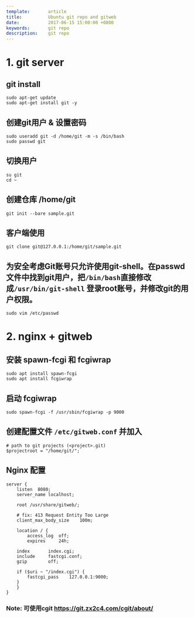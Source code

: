 ```yaml
---
template:       article
title:          Ubuntu git repo and gitweb
date:           2017-06-15 15:00:00 +0800
keywords:       git repo
description:    git repo
---
```


# 1. git server
## git install
```shell
sudo apt-get update
sudo apt-get install git -y
```
## 创建git用户 & 设置密码
```shell
sudo useradd git -d /home/git -m -s /bin/bash
sudo passwd git
```
## 切换用户
```shell
su git
cd ~
```
## 创建仓库 /home/git
```shell
git init --bare sample.git
```
## 客户端使用
```shell
git clone git@127.0.0.1:/home/git/sample.git
```
## 为安全考虑Git账号只允许使用git-shell。在passwd文件中找到git用户，把`/bin/bash`直接修改成`/usr/bin/git-shell` 登录root账号，并修改git的用户权限。
```shell
sudo vim /etc/passwd
```

# 2. nginx + gitweb
## 安装 spawn-fcgi 和 fcgiwrap
```shell
sudo apt install spawn-fcgi
sudo apt install fcgiwrap
```

## 启动 fcgiwrap
```shell
sudo spawn-fcgi -f /usr/sbin/fcgiwrap -p 9000
```

## 创建配置文件 `/etc/gitweb.conf` 并加入
```
# path to git projects (<project>.git)
$projectroot = "/home/git/";
```

## Nginx 配置
```
server {
    listen	8080;
    server_name	localhost;

    root /usr/share/gitweb/;

    # fix: 413 Request Entity Too Large
    client_max_body_size	100m;

    location / {
        access_log	off;
        expires		24h;

	index		index.cgi;
	include		fastcgi.conf;
	gzip		off;

	if ($uri ~ "/index.cgi") {
	    fastcgi_pass	127.0.0.1:9000;
	}
    }
}
```

### Note: 可使用cgit https://git.zx2c4.com/cgit/about/

